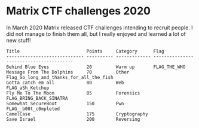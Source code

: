 # Matrix CTF challenges 2020
In March 2020 Matrix released CTF challenges intending to recruit people. I did not manage to finish them all, but I really enjoyed and learned a lot of new stuff!  
```
Title                         Points     Category      Flag
----------------------------- ---------- ------------- ----------------------------------------
Behind Blue Eyes              20         Warm up       FLAG_THE_WHO
Message From The Dolphins     70         Other         Flag_So_long_and_thanks_for_all_the_fish
Gotta catch em all            80         Web           FLAG_aSh_Ketchup
Fly Me To The Moon            85         Forensics     FLAG_BRING_BACK_SINATRA
Somewhat SecureBoot           150        Pwn           FLAG__b00t_c0mpleted
CamelCase                     175        Cryptography  
Save Israel                   200        Reversing
```